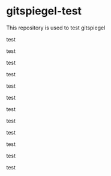 # gitspiegel-test

This repository is used to test gitspiegel

test

test

test

test

test

test

test

test

test

test

test

test
